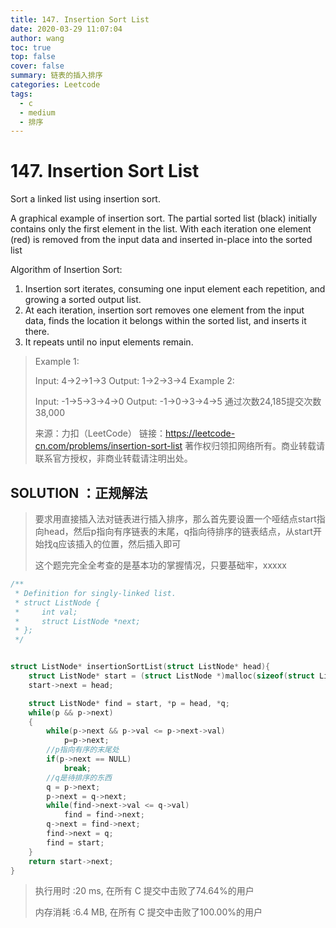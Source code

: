 ```yaml
---
title: 147. Insertion Sort List
date: 2020-03-29 11:07:04
author: wang
toc: true
top: false
cover: false
summary: 链表的插入排序
categories: Leetcode
tags:
  - c
  - medium
  - 排序
---
```


# 147. Insertion Sort List

Sort a linked list using insertion sort.

A graphical example of insertion sort. The partial sorted list (black) initially contains only the first element in the list.
With each iteration one element (red) is removed from the input data and inserted in-place into the sorted list

Algorithm of Insertion Sort:

1. Insertion sort iterates, consuming one input element each repetition, and growing a sorted output list.
2. At each iteration, insertion sort removes one element from the input data, finds the location it belongs within the sorted list, and inserts it there.
3. It repeats until no input elements remain.




> Example 1:
>
> Input: 4->2->1->3
>Output: 1->2->3->4
> Example 2:
> 
> Input: -1->5->3->4->0
> Output: -1->0->3->4->5
> 通过次数24,185提交次数38,000
>
> 来源：力扣（LeetCode）
>链接：https://leetcode-cn.com/problems/insertion-sort-list
> 著作权归领扣网络所有。商业转载请联系官方授权，非商业转载请注明出处。

## SOLUTION ：正规解法

> 要求用直接插入法对链表进行插入排序，那么首先要设置一个哑结点start指向head，然后p指向有序链表的末尾，q指向待排序的链表结点，从start开始找q应该插入的位置，然后插入即可
>
> 这个题完完全全考查的是基本功的掌握情况，只要基础牢，xxxxx

```c++
/**
 * Definition for singly-linked list.
 * struct ListNode {
 *     int val;
 *     struct ListNode *next;
 * };
 */


struct ListNode* insertionSortList(struct ListNode* head){
	struct ListNode* start = (struct ListNode *)malloc(sizeof(struct ListNode));
	start->next = head;

	struct ListNode* find = start, *p = head, *q;
	while(p && p->next)
	{
		while(p->next && p->val <= p->next->val)
			p=p->next;
		//p指向有序的末尾处
        if(p->next == NULL)
            break;
		//q是待排序的东西
		q = p->next;
		p->next = q->next;
		while(find->next->val <= q->val)
			find = find->next;
		q->next = find->next;
		find->next = q;
		find = start;
	}
	return start->next;
}
```

> 执行用时 :20 ms, 在所有 C 提交中击败了74.64%的用户
>
> 内存消耗 :6.4 MB, 在所有 C 提交中击败了100.00%的用户
